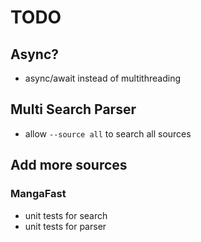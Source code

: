 # TODO

## Async?

- async/await instead of multithreading

## Multi Search Parser

- allow `--source all` to search all sources

## Add more sources

### MangaFast
- unit tests for search
- unit tests for parser
